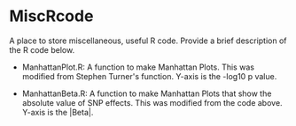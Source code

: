 # MiscRcode
A place to store miscellaneous, useful R code. Provide a brief description of the R code below.

* ManhattanPlot.R: A function to make Manhattan Plots. This was modified from Stephen Turner's function. Y-axis is the -log10 p value.

* ManhattanBeta.R: A function to make Manhattan Plots that show the absolute value of SNP effects. This was modified from the code above. Y-axis is the |Beta|.
